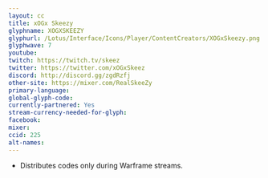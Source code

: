 ```yaml
---
layout: cc
title: xOGx Skeezy
glyphname: XOGXSKEEZY
glyphurl: /Lotus/Interface/Icons/Player/ContentCreators/XOGxSkeezy.png
glyphwave: 7
youtube:
twitch: https://twitch.tv/skeez
twitter: https://twitter.com/xOGxSkeez
discord: http://discord.gg/zgdRzfj
other-site: https://mixer.com/RealSkeeZy
primary-language:
global-glyph-code:
currently-partnered: Yes
stream-currency-needed-for-glyph:
facebook:
mixer:
ccid: 225
alt-names:
---
```

* Distributes codes only during Warframe streams.
